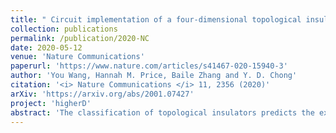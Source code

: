 ```yaml
---
title: " Circuit implementation of a four-dimensional topological insulator"
collection: publications
permalink: /publication/2020-NC
date: 2020-05-12
venue: 'Nature Communications'
paperurl: 'https://www.nature.com/articles/s41467-020-15940-3'
author: 'You Wang, Hannah M. Price, Baile Zhang and Y. D. Chong'
citation: '<i> Nature Communications </i> 11, 2356 (2020)'
arXiv: 'https://arxiv.org/abs/2001.07427'
project: 'higherD'
abstract: 'The classification of topological insulators predicts the existence of high-dimensional topological phases that cannot occur in real materials, as these are limited to three or fewer spatial dimensions. We use electric circuits to experimentally implement a four-dimensional (4D) topological lattice. The lattice dimensionality is established by circuit connections, and not by mapping to a lower-dimensional system. On the lattice’s three-dimensional surface, we observe topological surface states that are associated with a nonzero second Chern number but vanishing first Chern numbers. The 4D lattice belongs to symmetry class AI, which refers to time-reversal-invariant and spinless systems with no special spatial symmetry. Class AI is topologically trivial in one to three spatial dimensions, so 4D is the lowest possible dimension for achieving a topological insulator in this class. This work paves the way to the use of electric circuits for exploring high-dimensional topological models.'
---
```

